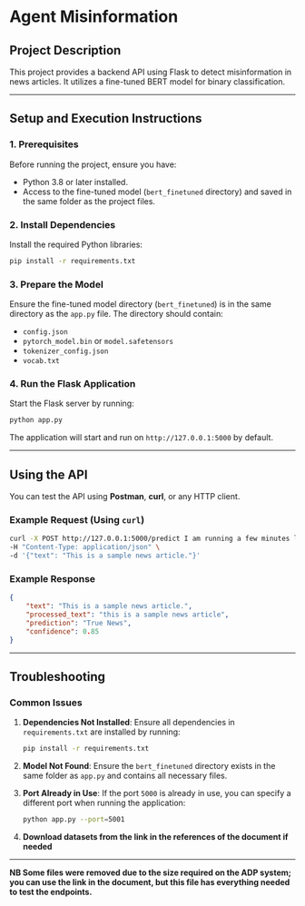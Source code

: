 # Agent Misinformation

## Project Description
This project provides a backend API using Flask to detect misinformation in news articles. It utilizes a fine-tuned BERT model for binary classification.

---

## Setup and Execution Instructions

### 1. Prerequisites
Before running the project, ensure you have:
- Python 3.8 or later installed.
- Access to the fine-tuned model (`bert_finetuned` directory) and saved in the same folder as the project files.

### 2. Install Dependencies
Install the required Python libraries:
```bash
pip install -r requirements.txt
```

### 3. Prepare the Model
Ensure the fine-tuned model directory (`bert_finetuned`) is in the same directory as the `app.py` file. The directory should contain:
- `config.json`
- `pytorch_model.bin` or `model.safetensors`
- `tokenizer_config.json`
- `vocab.txt`

### 4. Run the Flask Application
Start the Flask server by running:
```bash
python app.py
```

The application will start and run on `http://127.0.0.1:5000` by default.

---

## Using the API
You can test the API using **Postman**, **curl**, or any HTTP client.

### Example Request (Using `curl`)
```bash
curl -X POST http://127.0.0.1:5000/predict I am running a few minutes late; my previous meeting is running over.
-H "Content-Type: application/json" \
-d '{"text": "This is a sample news article."}'
```

### Example Response
```json
{
    "text": "This is a sample news article.",
    "processed_text": "this is a sample news article",
    "prediction": "True News",
    "confidence": 0.85
}
```

---

## Troubleshooting
### Common Issues
1. **Dependencies Not Installed**:
   Ensure all dependencies in `requirements.txt` are installed by running:
   ```bash
   pip install -r requirements.txt
   ```

2. **Model Not Found**:
   Ensure the `bert_finetuned` directory exists in the same folder as `app.py` and contains all necessary files.

3. **Port Already in Use**:
   If the port `5000` is already in use, you can specify a different port when running the application:
   ```bash
   python app.py --port=5001
   ```
4. **Download datasets from the link in the references of the document if needed** 
---
**NB Some files were removed due to the size required on the ADP system; you can use the link in the document, but this file has everything needed to test the endpoints.**
